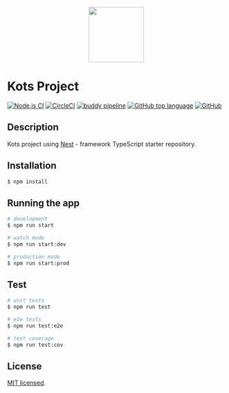 <p align="center">
  <img width="128" height="128" src="https://user-images.githubusercontent.com/17821091/83906648-2e2b3680-a78e-11ea-8b9b-95a3333c1c58.png">
</p>

# Kots Project
[![Node.js CI](https://github.com/liemlylac/kots-nestjs/workflows/Node.js%20CI/badge.svg)](https://github.com/liemlylac/kots-nestjs/actions)
[![CircleCI](https://circleci.com/gh/liemlylac/kots-nestjs.svg?style=svg)](https://circleci.com/gh/liemlylac/kots-nestjs)
[![buddy pipeline](https://app.buddy.works/liemlylac/kots-nestjs/pipelines/pipeline/261663/badge.svg?token=41fccdce8ca2c03f9d9a6ae23a096c13babbe521a50559e313100de7306f9bbd "buddy pipeline")](https://app.buddy.works/liemlylac/kots-nestjs/pipelines/pipeline/261663)
[![GitHub top language](https://img.shields.io/github/languages/top/liemlylac/kots-nestjs)](https://github.com/liemlylac/kots-nestjs/search?l=typescript)
[![GitHub](https://img.shields.io/github/license/liemlylac/kots-nestjs)](https://github.com/liemlylac/kots-nestjs/blob/master/LICENSE)
## Description
Kots project using [Nest](https://github.com/nestjs/nest) - framework TypeScript starter repository.

## Installation

```bash
$ npm install
```

## Running the app

```bash
# development
$ npm run start

# watch mode
$ npm run start:dev

# production mode
$ npm run start:prod
```

## Test

```bash
# unit tests
$ npm run test

# e2e tests
$ npm run test:e2e

# test coverage
$ npm run test:cov
```

## License
[MIT licensed]().
